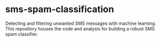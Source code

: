 # sms-spam-classification
Detecting and filtering unwanted SMS messages with machine learning. This repository houses the code and analysis for building a robust SMS spam classifier.
